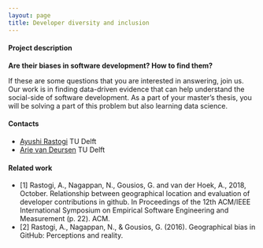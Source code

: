 ```yaml
---
layout: page
title: Developer diversity and inclusion
---
```


#### Project description
**Are their biases in software development? How to find them?** 

If these are some questions that you are interested in answering, join us. Our work is in finding data-driven evidence that can help understand the social-side of software development. As a part of your master’s thesis, you will be solving a part of this problem but also learning data science.

#### Contacts
* [Ayushi Rastogi](mailto:a.rastogi@tudelft.nl) TU Delft
* [Arie van Deursen](mailto:arie.vandeursen@tudelft.nl) TU Delft

#### Related work
- [1] Rastogi, A., Nagappan, N., Gousios, G. and van der Hoek, A., 2018, October. Relationship between geographical location and evaluation of developer contributions in github. In Proceedings of the 12th ACM/IEEE International Symposium on Empirical Software Engineering and Measurement (p. 22). ACM.
- [2] Rastogi, A., Nagappan, N., & Gousios, G. (2016). Geographical bias in GitHub: Perceptions and reality.

